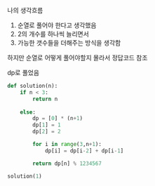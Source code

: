 나의 생각흐름
1. 순열로 풀어야 한다고 생각했음
2. 2의 개수를 하나씩 늘리면서
3. 가능한 갯수들을 더해주는 방식을 생각함

하지만 순열로 어떻게 풀어야할지 몰라서 정답코드 참조

dp로 풀었음

```python
def solution(n):
    if n < 3:
        return n
    
    else:
        dp = [0] * (n+1)
        dp[1] = 1
        dp[2] = 2

        for i in range(3,n+1):
            dp[i] = dp[i-2] + dp[i-1]

        return dp[n] % 1234567

solution(1)

```